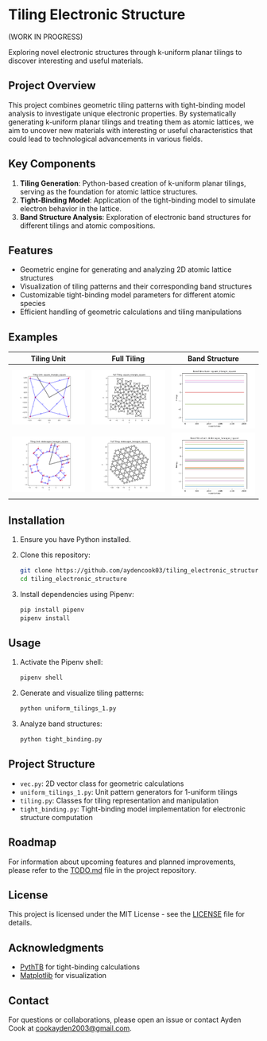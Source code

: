 # Tiling Electronic Structure

(WORK IN PROGRESS)

Exploring novel electronic structures through k-uniform planar tilings to discover interesting and useful materials.

## Project Overview

This project combines geometric tiling patterns with tight-binding model analysis to investigate unique electronic properties. By systematically generating k-uniform planar tilings and treating them as atomic lattices, we aim to uncover new materials with interesting or useful characteristics that could lead to technological advancements in various fields.

## Key Components

1. **Tiling Generation**: Python-based creation of k-uniform planar tilings, serving as the foundation for atomic lattice structures.
2. **Tight-Binding Model**: Application of the tight-binding model to simulate electron behavior in the lattice.
3. **Band Structure Analysis**: Exploration of electronic band structures for different tilings and atomic compositions.

## Features

- Geometric engine for generating and analyzing 2D atomic lattice structures
- Visualization of tiling patterns and their corresponding band structures
- Customizable tight-binding model parameters for different atomic species
- Efficient handling of geometric calculations and tiling manipulations

## Examples

| Tiling Unit | Full Tiling | Band Structure |
|-------------|-------------|-----------------|
| ![Tiling Unit: square triangle square](./images/Tiling_Unit:_square_triangle_square.png) | ![Full Tiling: square triangle square](./images/Full_Tiling:_square_triangle_square.png) | ![Band Structure: square triangle square](./images/Band_Structure:_square_triangle_square.png) |
| ![Tiling Unit: dodecagon hexagon square](./images/Tiling_Unit:_dodecagon_hexagon_square.png) | ![Full Tiling: dodecagon hexagon square](./images/Full_Tiling:_dodecagon_hexagon_square.png) | ![Band Structure: dodecagon hexagon square](./images/Band_Structure:_dodecagon_hexagon_square.png) |

## Installation

1. Ensure you have Python installed.
2. Clone this repository:

   ```bash
   git clone https://github.com/aydencook03/tiling_electronic_structure.git
   cd tiling_electronic_structure
   ```

3. Install dependencies using Pipenv:

   ```bash
   pip install pipenv
   pipenv install
   ```

## Usage

1. Activate the Pipenv shell:

   ```bash
   pipenv shell
   ```

2. Generate and visualize tiling patterns:

   ```bash
   python uniform_tilings_1.py
   ```

3. Analyze band structures:

   ```bash
   python tight_binding.py
   ```

## Project Structure

- `vec.py`: 2D vector class for geometric calculations
- `uniform_tilings_1.py`: Unit pattern generators for 1-uniform tilings
- `tiling.py`: Classes for tiling representation and manipulation
- `tight_binding.py`: Tight-binding model implementation for electronic structure computation

## Roadmap

For information about upcoming features and planned improvements, please refer to the [TODO.md](TODO.md) file in the project repository.

## License

This project is licensed under the MIT License - see the [LICENSE](LICENSE) file for details.

## Acknowledgments

- [PythTB](https://www.physics.rutgers.edu/pythtb/) for tight-binding calculations
- [Matplotlib](https://matplotlib.org/) for visualization

## Contact

For questions or collaborations, please open an issue or contact Ayden Cook at <cookayden2003@gmail.com>.

